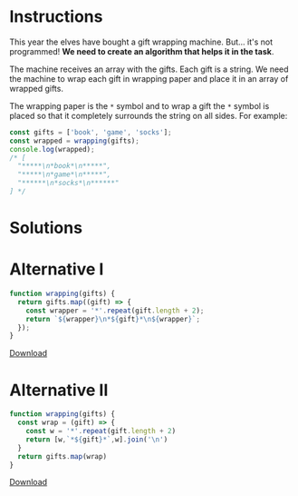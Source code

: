 # Instructions

This year the elves have bought a gift wrapping machine. But... it's not programmed! **We need to create an algorithm that helps it in the task**.

The machine receives an array with the gifts. Each gift is a string. We need the machine to wrap each gift in wrapping paper and place it in an array of wrapped gifts.

The wrapping paper is the `*` symbol and to wrap a gift the `*` symbol is placed so that it completely surrounds the string on all sides. For example:

```js
const gifts = ['book', 'game', 'socks'];
const wrapped = wrapping(gifts);
console.log(wrapped);
/* [
  "*****\n*book*\n*****",
  "*****\n*game*\n*****",
  "******\n*socks*\n******"
] */
```

# Solutions

# Alternative I

```js
function wrapping(gifts) {
  return gifts.map((gift) => {
    const wrapper = '*'.repeat(gift.length + 2);
    return `${wrapper}\n*${gift}*\n${wrapper}`;
  });
}
```
[Download](https://github.com/jpaddeo/tdd-adventjs/2022/challenge01/solution1.js)

# Alternative II

```js
function wrapping(gifts) {
  const wrap = (gift) => {
    const w = '*'.repeat(gift.length + 2)
    return [w,`*${gift}*`,w].join('\n')
  }
  return gifts.map(wrap)
}
```
[Download](https://github.com/jpaddeo/tdd-adventjs/2022/challenge01/solution2.js)